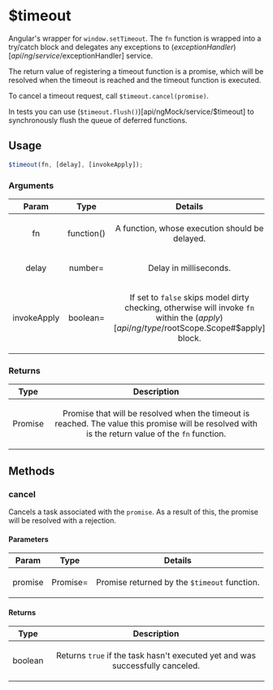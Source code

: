 



# $timeout











Angular's wrapper for `window.setTimeout`. The `fn` function is wrapped into a try/catch
block and delegates any exceptions to
($exceptionHandler)[api/ng/service/$exceptionHandler] service.

The return value of registering a timeout function is a promise, which will be resolved when
the timeout is reached and the timeout function is executed.

To cancel a timeout request, call `$timeout.cancel(promise)`.

In tests you can use (`$timeout.flush()`)[api/ngMock/service/$timeout] to
synchronously flush the queue of deferred functions.







  

## Usage
```js
$timeout(fn, [delay], [invokeApply]);
```





### Arguments

| Param | Type | Details |
| :--: | :--: | :--: |
| fn | function() | <p>A function, whose execution should be delayed.</p>  |
| delay | number= | <p>Delay in milliseconds.</p>  |
| invokeApply | boolean= | <p>If set to <code>false</code> skips model dirty checking, otherwise will invoke <code>fn</code> within the ($apply)[api/ng/type/$rootScope.Scope#$apply] block.</p>  |

### Returns

| Type | Description |
| :--: | :--: |
| Promise | <p>Promise that will be resolved when the timeout is reached. The value this promise will be resolved with is the return value of the <code>fn</code> function.</p>  |


## Methods
### cancel
Cancels a task associated with the `promise`. As a result of this, the promise will be
resolved with a rejection.


#### Parameters

| Param | Type | Details |
| :--: | :--: | :--: |
| promise | Promise= | <p>Promise returned by the <code>$timeout</code> function.</p>  |




#### Returns</h4>

| Type | Description |
| :--: | :--: |
| boolean | <p>Returns <code>true</code> if the task hasn&#39;t executed yet and was successfully canceled.</p>  |










